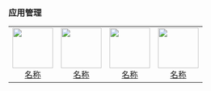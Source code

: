 ### 应用管理

<table>
  <tr>
    <td style="text-align: center;">
      <a href="链接">
        <img src="png/应用管理/图片.png" width="80">
        <br>
        <span>名称</span>
      </a>
    </td>
    <td style="text-align: center;">
      <a href="链接">
        <img src="png/应用管理/图片.png" width="80">
        <br>
        <span>名称</span>
      </a>
    </td>
    <td style="text-align: center;">
      <a href="链接">
        <img src="png/应用管理/图片.png" width="80">
        <br>
        <span>名称</span>
      </a>
    </td>
    <td style="text-align: center;">
      <a href="链接">
        <img src="png/应用管理/图片.png" width="80">
        <br>
        <span>名称</span>
      </a>
    </td>
    </tr>
</table>
